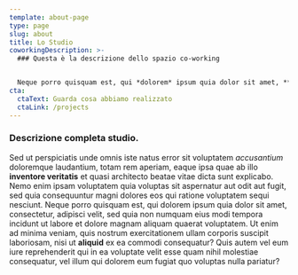 ```yaml
---
template: about-page
type: page
slug: about
title: Lo Studio
coworkingDescription: >-
  ### Questa è la descrizione dello spazio co-working


  Neque porro quisquam est, qui *dolorem* ipsum quia dolor sit amet, **consectetur**, adipisci velit, sed quia non numquam eius modi tempora incidunt ut labore et dolore magnam aliquam quaerat voluptatem. Ut enim ad minima *veniam*, quis nostrum exercitationem ullam corporis suscipit laboriosam, nisi ut aliquid ex ea commodi consequatur?
cta:
  ctaText: Guarda cosa abbiamo realizzato
  ctaLink: /projects
---
```

### Descrizione completa studio.

Sed ut perspiciatis unde omnis iste natus error sit voluptatem *accusantium* doloremque laudantium, totam rem aperiam, eaque ipsa quae ab illo **inventore veritatis** et quasi architecto beatae vitae dicta sunt explicabo. Nemo enim ipsam voluptatem quia voluptas sit aspernatur aut odit aut fugit, sed quia consequuntur magni dolores eos qui ratione voluptatem sequi nesciunt. Neque porro quisquam est, qui dolorem ipsum quia dolor sit amet, consectetur, adipisci velit, sed quia non numquam eius modi tempora incidunt ut labore et dolore magnam aliquam quaerat voluptatem. Ut enim ad minima veniam, quis nostrum exercitationem ullam corporis suscipit laboriosam, nisi ut **aliquid** ex ea commodi consequatur? Quis autem vel eum iure reprehenderit qui in ea voluptate velit esse quam nihil molestiae consequatur, vel illum qui dolorem eum fugiat quo voluptas nulla pariatur?